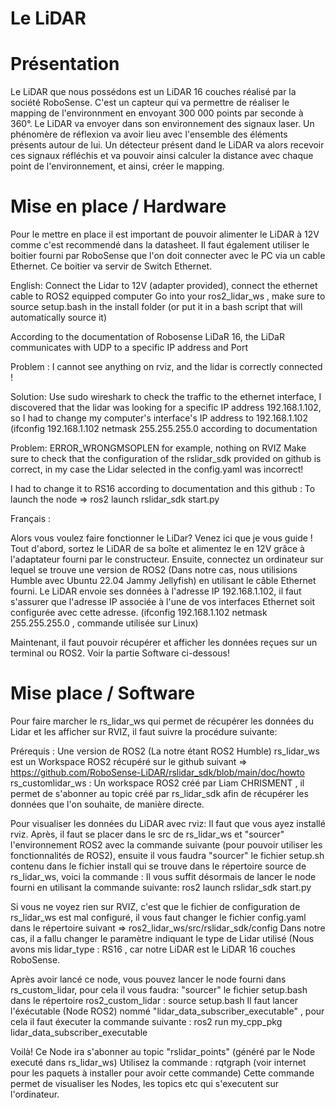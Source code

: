 # Le LiDAR

# Présentation
Le LiDAR que nous possédons est un LiDAR 16 couches réalisé par la société RoboSense. C'est un capteur qui va permettre de réaliser le mapping de l'environnment en envoyant 300 000 points par seconde à 360°. Le LiDAR va envoyer dans son environnement des signaux laser. Un phénomère de réflexion va avoir lieu avec l'ensemble des éléments présents autour de lui. Un détecteur présent dand le LiDAR va alors recevoir ces signaux réfléchis et va pouvoir ainsi calculer la distance avec chaque point de l'environnement, et ainsi, créer le mapping.

# Mise en place / Hardware
Pour le mettre en place il est important de pouvoir alimenter le LiDAR à 12V comme c'est recommendé dans la datasheet. Il faut également utiliser le boitier fourni par RoboSense que l'on doit connecter avec le PC via un cable Ethernet. Ce boitier va servir de Switch Ethernet. 

English: 
Connect the Lidar to 12V (adapter provided), connect the ethernet cable to ROS2 equipped computer
Go into your ros2_lidar_ws , make sure to source setup.bash in the install folder (or put it in a bash script that will automatically source it)

According to the documentation of Robosense LiDaR 16, the LiDaR communicates with UDP to a specific IP address and Port

Problem : I cannot see anything on rviz, and the lidar is correctly connected !

Solution: Use sudo wireshark to check the traffic to the ethernet interface, I discovered that the lidar was looking for a specific IP address 192.168.1.102, so I had to change my computer's interface's IP address to 192.168.1.102  (ifconfig <name of interface> 192.168.1.102 netmask 255.255.255.0 according to documentation

Problem: ERROR_WRONGMSOPLEN for example, nothing on RVIZ
Make sure to check that the configuration of the rslidar_sdk provided on github is correct, in my case the Lidar selected in the config.yaml was incorrect!

I had to change it to RS16 according to documentation and this github :
  To launch the node => ros2 launch rslidar_sdk start.py


Français : 
  
Alors vous voulez faire fonctionner le LiDar? Venez ici que je vous guide !
  Tout d'abord, sortez le LiDAR de sa boîte et alimentez le en 12V grâce à l'adaptateur fourni par le constructeur.
  Ensuite, connectez un ordinateur sur lequel se trouve une version de ROS2 (Dans notre cas, nous utilisions Humble avec Ubuntu 22.04 Jammy Jellyfish) en utilisant le câble Ethernet fourni.
  Le LiDAR envoie ses données à l'adresse IP 192.168.1.102, il faut s'assurer que l'adresse IP associée à l'une de vos interfaces Ethernet soit configurée avec cette adresse. (ifconfig <name of interface> 192.168.1.102 netmask 255.255.255.0 , commande utilisée sur Linux)
  
  Maintenant, il faut pouvoir récupérer et afficher les données reçues sur un terminal ou ROS2. Voir la partie Software ci-dessous!
  

# Mise place / Software
Pour faire marcher le rs_lidar_ws qui permet de récupérer les données du Lidar et les afficher sur RVIZ, il faut suivre la procédure suivante:
  
Prérequis : Une version de ROS2 (La notre étant ROS2 Humble)
  rs_lidar_ws est un Workspace ROS2 récupéré sur le github suivant => https://github.com/RoboSense-LiDAR/rslidar_sdk/blob/main/doc/howto
rs_customlidar_ws : Un workspace ROS2 créé par Liam CHRISMENT , il permet de s'abonner au topic créé par rs_lidar_sdk afin de récupérer les données que l'on souhaite, de manière directe.
  
Pour visualiser les données du LiDAR avec rviz:
  Il faut que vous ayez installé rviz.
  Après, il faut se placer dans le src de rs_lidar_ws et "sourcer" l'environnement ROS2 avec la commande suivante (pour pouvoir utiliser les fonctionnalités de ROS2), ensuite il vous faudra "sourcer" le fichier setup.sh contenu dans le fichier install qui se trouve dans le répertoire source de rs_lidar_ws, voici la commande : 
  Il vous suffit désormais de lancer le node fourni en utilisant la commande suivante:
  ros2 launch rslidar_sdk start.py
  
  Si vous ne voyez rien sur RVIZ, c'est que le fichier de configuration de rs_lidar_ws est mal configuré, il vous faut changer le fichier config.yaml dans le répertoire suivant => ros2_lidar_ws/src/rslidar_sdk/config
  Dans notre cas, il a fallu changer le paramètre indiquant le type de Lidar utilisé (Nous avons mis lidar_type : RS16 , car notre LiDAR est le LiDAR 16 couches RoboSense.

Après avoir lancé ce node, vous pouvez lancer le node fourni dans rs_custom_lidar, pour cela il vous faudra:
  "sourcer" le fichier setup.bash dans le répertoire ros2_custom_lidar : source setup.bash
  Il faut lancer l'éxécutable (Node ROS2) nommé "lidar_data_subscriber_executable" , pour cela il faut éxecuter la commande suivante :
  ros2 run my_cpp_pkg lidar_data_subscriber_executable
  
  Voilà! Ce Node ira s'abonner au topic "rslidar_points" (généré par le Node executé dans rs_lidar_ws)
  Utilisez la commande : rqtgraph (voir internet pour les paquets à installer pour avoir cette commande)
  Cette commande permet de visualiser les Nodes, les topics etc qui s'executent sur l'ordinateur.
  



